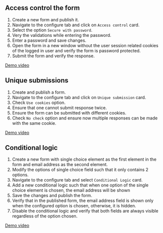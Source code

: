 ## Access control the form

1. Create a new form and publish it.
2. Navigate to the configure tab and click on `Access control` card.
3. Select the option `Secure with password`.
4. Very the validations while entering the password.
5. Enter a password and save changes.
6. Open the form in a new window without the user session related cookies of the logged in user and verify the form is password protected.
7. Submit the form and verify the response.

[Demo video](https://shreya-kurian.neetorecord.com/watch/030f9e24-9e5c-4d8e-8614-23da49dc5161)

## Unique submissions

1. Create and publish a form.
2. Navigate to the configure tab and click on `Unique submission` card.
3. Check `Use cookies` option.
4. Ensure that one cannot submit response twice.
5. Ensure the form can be submitted with different cookies.
6. Check `No check` option and ensure now multiple responses can be made with the same cookie.

[Demo video](https://shreya-kurian.neetorecord.com/watch/d4a95909-67ef-44e7-997f-959bac528ec3)

## Conditional logic

1. Create a new form with single choice element as the first element in the form and email address as the second element.
2. Modify the options of single choice field such that it only contains 2 options.
3. Navigate to the configure tab and select `Conditional Logic` card.
4. Add a new conditional logic such that when one option of the single choice element is chosen, the email address will be shown
5. Save the changes and publish the form.
6. Verify that in the published form, the email address field is shown only when the configured option is chosen, otherwise, it is hidden.
7. Disable the conditional logic and verify that both fields are always visible regardless of the option chosen.

[Demo video](https://shreya-kurian.neetorecord.com/watch/2262134e-7007-44cf-9960-491b0d5f88dc)
